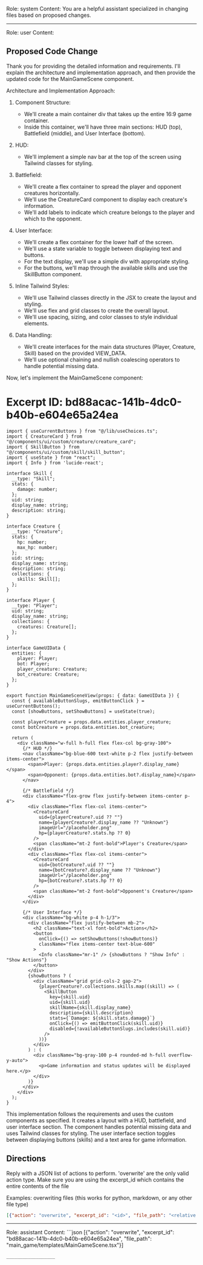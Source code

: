 Role: system
Content: You are a helpful assistant specialized in changing files based on proposed changes.
__________________
Role: user
Content: 
## Proposed Code Change
Thank you for providing the detailed information and requirements. I'll explain the architecture and implementation approach, and then provide the updated code for the MainGameScene component.

Architecture and Implementation Approach:

1. Component Structure:
   - We'll create a main container div that takes up the entire 16:9 game container.
   - Inside this container, we'll have three main sections: HUD (top), Battlefield (middle), and User Interface (bottom).

2. HUD:
   - We'll implement a simple nav bar at the top of the screen using Tailwind classes for styling.

3. Battlefield:
   - We'll create a flex container to spread the player and opponent creatures horizontally.
   - We'll use the CreatureCard component to display each creature's information.
   - We'll add labels to indicate which creature belongs to the player and which to the opponent.

4. User Interface:
   - We'll create a flex container for the lower half of the screen.
   - We'll use a state variable to toggle between displaying text and buttons.
   - For the text display, we'll use a simple div with appropriate styling.
   - For the buttons, we'll map through the available skills and use the SkillButton component.

5. Inline Tailwind Styles:
   - We'll use Tailwind classes directly in the JSX to create the layout and styling.
   - We'll use flex and grid classes to create the overall layout.
   - We'll use spacing, sizing, and color classes to style individual elements.

6. Data Handling:
   - We'll create interfaces for the main data structures (Player, Creature, Skill) based on the provided VIEW_DATA.
   - We'll use optional chaining and nullish coalescing operators to handle potential missing data.

Now, let's implement the MainGameScene component:

# Excerpt ID: bd88acac-141b-4dc0-b40b-e604e65a24ea
```tsx main_game/templates/MainGameScene.tsx
import { useCurrentButtons } from "@/lib/useChoices.ts";
import { CreatureCard } from "@/components/ui/custom/creature/creature_card";
import { SkillButton } from "@/components/ui/custom/skill/skill_button";
import { useState } from "react";
import { Info } from 'lucide-react';

interface Skill {
  __type: "Skill";
  stats: {
    damage: number;
  };
  uid: string;
  display_name: string;
  description: string;
}

interface Creature {
  __type: "Creature";
  stats: {
    hp: number;
    max_hp: number;
  };
  uid: string;
  display_name: string;
  description: string;
  collections: {
    skills: Skill[];
  };
}

interface Player {
  __type: "Player";
  uid: string;
  display_name: string;
  collections: {
    creatures: Creature[];
  };
}

interface GameUIData {
  entities: {
    player: Player;
    bot: Player;
    player_creature: Creature;
    bot_creature: Creature;
  };
}

export function MainGameSceneView(props: { data: GameUIData }) {
  const { availableButtonSlugs, emitButtonClick } = useCurrentButtons();
  const [showButtons, setShowButtons] = useState(true);

  const playerCreature = props.data.entities.player_creature;
  const botCreature = props.data.entities.bot_creature;

  return (
    <div className="w-full h-full flex flex-col bg-gray-100">
      {/* HUD */}
      <nav className="bg-blue-600 text-white p-2 flex justify-between items-center">
        <span>Player: {props.data.entities.player?.display_name}</span>
        <span>Opponent: {props.data.entities.bot?.display_name}</span>
      </nav>

      {/* Battlefield */}
      <div className="flex-grow flex justify-between items-center p-4">
        <div className="flex flex-col items-center">
          <CreatureCard
            uid={playerCreature?.uid ?? ""}
            name={playerCreature?.display_name ?? "Unknown"}
            imageUrl="/placeholder.png"
            hp={playerCreature?.stats.hp ?? 0}
          />
          <span className="mt-2 font-bold">Player's Creature</span>
        </div>
        <div className="flex flex-col items-center">
          <CreatureCard
            uid={botCreature?.uid ?? ""}
            name={botCreature?.display_name ?? "Unknown"}
            imageUrl="/placeholder.png"
            hp={botCreature?.stats.hp ?? 0}
          />
          <span className="mt-2 font-bold">Opponent's Creature</span>
        </div>
      </div>

      {/* User Interface */}
      <div className="bg-white p-4 h-1/3">
        <div className="flex justify-between mb-2">
          <h2 className="text-xl font-bold">Actions</h2>
          <button
            onClick={() => setShowButtons(!showButtons)}
            className="flex items-center text-blue-600"
          >
            <Info className="mr-1" /> {showButtons ? "Show Info" : "Show Actions"}
          </button>
        </div>
        {showButtons ? (
          <div className="grid grid-cols-2 gap-2">
            {playerCreature?.collections.skills.map((skill) => (
              <SkillButton
                key={skill.uid}
                uid={skill.uid}
                skillName={skill.display_name}
                description={skill.description}
                stats={`Damage: ${skill.stats.damage}`}
                onClick={() => emitButtonClick(skill.uid)}
                disabled={!availableButtonSlugs.includes(skill.uid)}
              />
            ))}
          </div>
        ) : (
          <div className="bg-gray-100 p-4 rounded-md h-full overflow-y-auto">
            <p>Game information and status updates will be displayed here.</p>
          </div>
        )}
      </div>
    </div>
  );
}
```

This implementation follows the requirements and uses the custom components as specified. It creates a layout with a HUD, battlefield, and user interface section. The component handles potential missing data and uses Tailwind classes for styling. The user interface section toggles between displaying buttons (skills) and a text area for game information.

## Directions
Reply with a JSON list of actions to perform. 'overwrite' are the only valid action type. 
Make sure you are using the excerpt_id which contains the entire contents of the file

Examples:
overwriting files (this works for python, markdown, or any other file type)
```json output_example1
[{"action": "overwrite", "excerpt_id": "<id>", "file_path": "<relative file path>"}]
```

__________________
Role: assistant
Content: ```json
[{"action": "overwrite", "excerpt_id": "bd88acac-141b-4dc0-b40b-e604e65a24ea", "file_path": "main_game/templates/MainGameScene.tsx"}]
```
__________________
